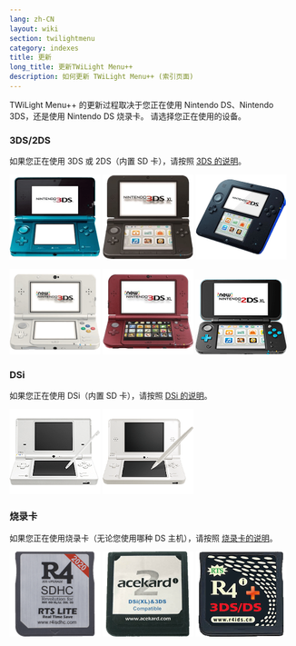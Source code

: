 ```yaml
---
lang: zh-CN
layout: wiki
section: twilightmenu
category: indexes
title: 更新
long_title: 更新TWiLight Menu++
description: 如何更新 TWiLight Menu++ (索引页面)
---
```


TWiLight Menu++ 的更新过程取决于您正在使用 Nintendo DS、Nintendo 3DS，还是使用 Nintendo DS 烧录卡。 请选择您正在使用的设备。

### 3DS/2DS
如果您正在使用 3DS 或 2DS（内置 SD 卡），请按照 [3DS 的说明](updating-3ds)。

[![Nintendo 3DS](/assets/images/consoles/old3ds.png)](updating-3ds) [![Nintendo 3DS LL/XL](/assets/images/consoles/old3dsxl.png)](updating-3ds) [![Nintendo 2DS](/assets/images/consoles/2ds.png)](updating-3ds)

[![New Nintendo 3DS](/assets/images/consoles/new3ds.png)](updating-3ds) [![New Nintendo 3DS LL/XL](/assets/images/consoles/new3dsxl.png)](updating-3ds) [![New Nintendo 2DS LL/XL](/assets/images/consoles/new2dsxl.png)](updating-3ds)

### DSi
如果您正在使用 DSi（内置 SD 卡），请按照 [DSi 的说明](updating-dsi)。

[![Nintendo DSi](/assets/images/consoles/dsi.png)](updating-dsi) [![Nintendo DSi LL/XL](/assets/images/consoles/dsixl.png)](updating-dsi)

### 烧录卡
如果您正在使用烧录卡（无论您使用哪种 DS 主机），请按照 [烧录卡的说明](updating-flashcard)。

[![一张 r4isdhc.com 烧录卡](/assets/images/consoles/r4isdhc.com.png)](updating-flashcard) [![一张 Acekard2i 烧录卡](/assets/images/consoles/acekard2i.png)](updating-flashcard) [![一张 R4i Gold 3DS Plus 烧录卡](/assets/images/consoles/r4igold3dsplus.png)](updating-flashcard)
